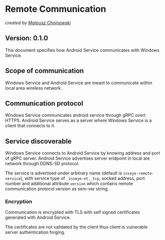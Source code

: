 # Remote Communication

*created by [Mateusz Chojnowski](mailto:mateusz.chojnowski@inseye.com)*

## Version: 0.1.0

This document specifies how Android Service communicates with Windows Service.


## Scope of communication

Windows Service and Android Service are meant to communicate within local area wireless network.

## Communication protocol

Windows Service communicates android service through gRPC overt HTTPS. 
Android Service serves as a server where Windows Service is a client that connects to it. 

## Service discoverable

Windows Service connects to Android Service by knowing address and port of gRPC server. 
Android Service advertises server endpoint in local are network through DDNS-SD protocol.

The service is advertised under arbitrary name (default is `inseye-remote-service`), with service type of `_inseye-et._tcp`, socked address, port number and additional attribute `version` which contains remote communication protocol version as sem-ver string.


### Encryption

Communication is encrypted with TLS with self signed certificates generated with Android Service.

The certificates are not validated by the client thus client is vulnerable server authentication forging. 